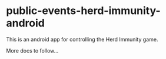 # public-events-herd-immunity-android

This is an android app for controlling the Herd Immunity game.

More docs to follow...